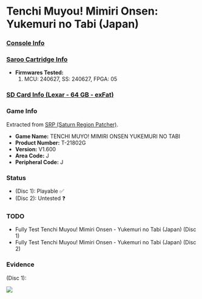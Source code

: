 # Tenchi Muyou! Mimiri Onsen: Yukemuri no Tabi (Japan)

### [Console Info](../../../../Info/Consoles/VA13/README.md)

### [Saroo Cartridge Info](../../../../Info/Cartridges/RetroGameParadiseStore/1.32F/README.md)

- <b>Firmwares Tested:</b>
  1. MCU: 240627, SS: 240627, FPGA: 05

### [SD Card Info (Lexar - 64 GB - exFat)](../../../../Info/SdCards/Lexar/64GB/exfat/README.md)

### Game Info

Extracted from [SRP (Saturn Region Patcher)](https://segaxtreme.net/resources/saturn-region-patcher.81/download).

- <b>Game Name:</b> TENCHI MUYO! MIMIRI ONSEN YUKEMURI NO TABI
- <b>Product Number:</b> T-21802G
- <b>Version:</b> V1.600
- <b>Area Code:</b> J
- <b>Peripheral Code:</b> J

### Status

- (Disc 1): Playable :white_check_mark:
- (Disc 2): Untested :question:

### TODO

- Fully Test Tenchi Muyou! Mimiri Onsen - Yukemuri no Tabi (Japan) (Disc 1)
- Fully Test Tenchi Muyou! Mimiri Onsen - Yukemuri no Tabi (Japan) (Disc 2)

### Evidence

(Disc 1):

[![](https://img.youtube.com/vi/fiGyEfxMm1E/0.jpg)](https://www.youtube.com/watch?v=fiGyEfxMm1E)

